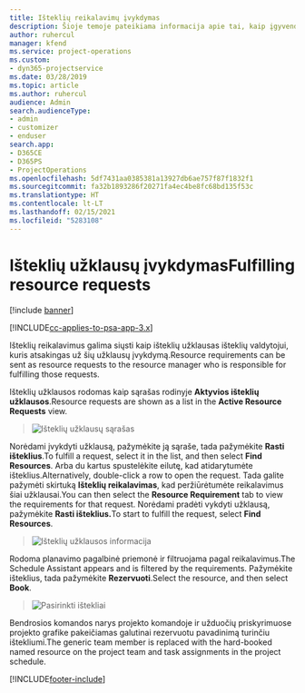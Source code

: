 ```yaml
---
title: Išteklių reikalavimų įvykdymas
description: Šioje temoje pateikiama informacija apie tai, kaip įgyvendinti išteklių reikalavimus.
author: ruhercul
manager: kfend
ms.service: project-operations
ms.custom:
- dyn365-projectservice
ms.date: 03/28/2019
ms.topic: article
ms.author: ruhercul
audience: Admin
search.audienceType:
- admin
- customizer
- enduser
search.app:
- D365CE
- D365PS
- ProjectOperations
ms.openlocfilehash: 5df7431aa0385381a13927db6ae757f87f1832f1
ms.sourcegitcommit: fa32b1893286f20271fa4ec4be8fc68bd135f53c
ms.translationtype: HT
ms.contentlocale: lt-LT
ms.lasthandoff: 02/15/2021
ms.locfileid: "5283108"
---
```

# <a name="fulfilling-resource-requests"></a><span data-ttu-id="61e13-103">Išteklių užklausų įvykdymas</span><span class="sxs-lookup"><span data-stu-id="61e13-103">Fulfilling resource requests</span></span>

[!include [banner](../includes/psa-now-project-operations.md)]

[!INCLUDE[cc-applies-to-psa-app-3.x](../includes/cc-applies-to-psa-app-3x.md)]

<span data-ttu-id="61e13-104">Išteklių reikalavimus galima siųsti kaip išteklių užklausas išteklių valdytojui, kuris atsakingas už šių užklausų įvykdymą.</span><span class="sxs-lookup"><span data-stu-id="61e13-104">Resource requirements can be sent as resource requests to the resource manager who is responsible for fulfilling those requests.</span></span>

<span data-ttu-id="61e13-105">Išteklių užklausos rodomas kaip sąrašas rodinyje **Aktyvios išteklių užklausos**.</span><span class="sxs-lookup"><span data-stu-id="61e13-105">Resource requests are shown as a list in the **Active Resource Requests** view.</span></span>

> ![Išteklių užklausų sąrašas](media/Resource-Management-image59.png)

<span data-ttu-id="61e13-107">Norėdami įvykdyti užklausą, pažymėkite ją sąraše, tada pažymėkite **Rasti išteklius**.</span><span class="sxs-lookup"><span data-stu-id="61e13-107">To fulfill a request, select it in the list, and then select **Find Resources**.</span></span> <span data-ttu-id="61e13-108">Arba du kartus spustelėkite eilutę, kad atidarytumėte išteklius.</span><span class="sxs-lookup"><span data-stu-id="61e13-108">Alternatively, double-click a row to open the request.</span></span> <span data-ttu-id="61e13-109">Tada galite pažymėti skirtuką **Išteklių reikalavimas**, kad peržiūrėtumėte reikalavimus šiai užklausai.</span><span class="sxs-lookup"><span data-stu-id="61e13-109">You can then select the **Resource Requirement** tab to view the requirements for that request.</span></span> <span data-ttu-id="61e13-110">Norėdami pradėti vykdyti užklausą, pažymėkite **Rasti išteklius.**</span><span class="sxs-lookup"><span data-stu-id="61e13-110">To start to fulfill the request, select **Find Resources**.</span></span>

> ![Išteklių užklausos informacija](media/Resource-Management-image60.png)

<span data-ttu-id="61e13-112">Rodoma planavimo pagalbinė priemonė ir filtruojama pagal reikalavimus.</span><span class="sxs-lookup"><span data-stu-id="61e13-112">The Schedule Assistant appears and is filtered by the requirements.</span></span> <span data-ttu-id="61e13-113">Pažymėkite išteklius, tada pažymėkite **Rezervuoti**.</span><span class="sxs-lookup"><span data-stu-id="61e13-113">Select the resource, and then select **Book**.</span></span>

> ![Pasirinkti ištekliai](media/Resource-Management-image61.png)

<span data-ttu-id="61e13-115">Bendrosios komandos narys projekto komandoje ir užduočių priskyrimuose projekto grafike pakeičiamas galutinai rezervuotu pavadinimą turinčiu ištekliumi.</span><span class="sxs-lookup"><span data-stu-id="61e13-115">The generic team member is replaced with the hard-booked named resource on the project team and task assignments in the project schedule.</span></span>


[!INCLUDE[footer-include](../includes/footer-banner.md)]